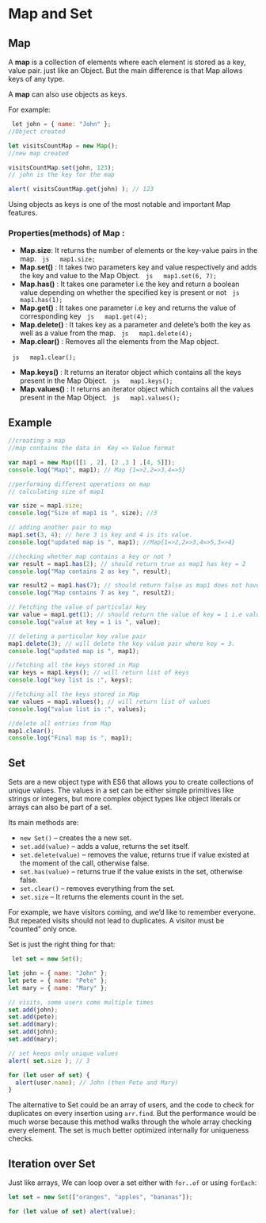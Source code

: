 # Map and Set

## Map

A **map** is a collection of elements where each element is stored as a key, value pair. just like an Object. 
But the main difference is that Map allows keys of any type.

A **map** can also use objects as keys.

For example:

```js
 let john = { name: "John" };
//Object created

let visitsCountMap = new Map();
//new map created

visitsCountMap.set(john, 123);
// john is the key for the map

alert( visitsCountMap.get(john) ); // 123
```

Using objects as keys is one of the most notable and important Map features.

### Properties(methods) of Map :

- **Map.size**: It returns the number of elements or the key-value pairs in the map.
  ```js
  map1.size;
  ```
- **Map.set()** : It takes two parameters key and value respectively and adds the key and value to the Map Object.
  ```js
  map1.set(6, 7);
  ```
- **Map.has()** : It takes one parameter i.e the key and return a boolean value depending on whether the specified key is present or not
  ```js
  map1.has(1);
  ```
- **Map.get()** : It takes one parameter i.e key and returns the value of corresponding key
  ```js
  map1.get(4);
  ```
- **Map.delete()** : It takes key as a parameter and delete’s both the key as well as a value from the map.
  ```js
  map1.delete(4);
  ```
- **Map.clear()** : Removes all the elements from the Map object.

  ```js
  map1.clear();
  ```

- **Map.keys()** : It returns an iterator object which contains all the keys present in the Map Object.
  ```js
  map1.keys();
  ```
- **Map.values()** : It returns an iterator object which contains all the values present in the Map Object.
  ```js
  map1.values();
  ```

## Example

```js
//creating a map
//map contains the data in  Key => Value format

var map1 = new Map([[1 , 2], [2 ,3 ] ,[4, 5]]);
console.log("Map1", map1); // Map {1=>2,2=>3,4=>5}

//performing different operations on map
// calculating size of map1

var size = map1.size;
console.log("Size of map1 is ", size); //3

// adding another pair to map
map1.set(3, 4); // here 3 is key and 4 is its value.
console.log("updated map is ", map1); //Map{1=>2,2=>3,4=>5,3=>4}

//checking whether map contains a key or not ?
var result = map1.has(2); // should return true as map1 has key = 2
console.log("Map contains 2 as key ", result);

var result2 = map1.has(7); // should return false as map1 does not have key = 7
console.log("Map contains 7 as key ", result2);

// Fetching the value of particular key
var value = map1.get(1); // should return the value of key = 1 i.e value = 2
console.log("value at key = 1 is ", value);

// deleting a particular key value pair
map1.delete(3); // will delete the key value pair where key = 3.
console.log("updated map is ", map1);

//fetching all the keys stored in Map
var keys = map1.keys(); // will return list of keys
console.log("key list is :", keys);

//fetching all the keys stored in Map
var values = map1.values(); // will return list of values
console.log("value list is :", values);

//delete all entries from Map
map1.clear();
console.log("Final map is ", map1);
```

## Set

Sets are a new object type with ES6 that allows you to create collections of unique values. The values in a set can be either simple primitives like strings or integers, but more complex object types like object literals or arrays can also be part of a set.

Its main methods are:

- `new Set()` – creates the a new set.
- `set.add(value)` – adds a value, returns the set itself.
- `set.delete(value)` – removes the value, returns true if value existed at the moment of the call, otherwise false.
- `set.has(value)` – returns true if the value exists in the set, otherwise false.
- `set.clear()` – removes everything from the set.
- `set.size` – It returns the elements count in the set.

For example, we have visitors coming, and we’d like to remember everyone. But repeated visits should not lead to duplicates. A visitor must be “counted” only once.

Set is just the right thing for that:

```js
 let set = new Set();

let john = { name: "John" };
let pete = { name: "Pete" };
let mary = { name: "Mary" };

// visits, some users come multiple times
set.add(john);
set.add(pete);
set.add(mary);
set.add(john);
set.add(mary);

// set keeps only unique values
alert( set.size ); // 3

for (let user of set) {
  alert(user.name); // John (then Pete and Mary)
}
```

The alternative to Set could be an array of users, and the code to check for duplicates on every insertion using `arr.find`. But the performance would be much worse because this method walks through the whole array checking every element. The set is much better optimized internally for uniqueness checks.

## Iteration over Set

Just like arrays, We can loop over a set either with `for..of` or using `forEach`:

```js
let set = new Set(["oranges", "apples", "bananas"]);

for (let value of set) alert(value);

```
